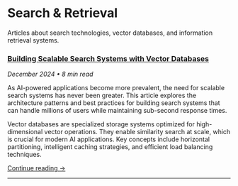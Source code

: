 # Search & Retrieval

Articles about search technologies, vector databases, and information retrieval systems.

### [Building Scalable Search Systems with Vector Databases](../scalable-search-systems.md)
*December 2024 • 8 min read*

As AI-powered applications become more prevalent, the need for scalable search systems has never been greater. This article explores the architecture patterns and best practices for building search systems that can handle millions of users while maintaining sub-second response times.

Vector databases are specialized storage systems optimized for high-dimensional vector operations. They enable similarity search at scale, which is crucial for modern AI applications. Key concepts include horizontal partitioning, intelligent caching strategies, and efficient load balancing techniques.

[Continue reading →](../scalable-search-systems.md)

---
